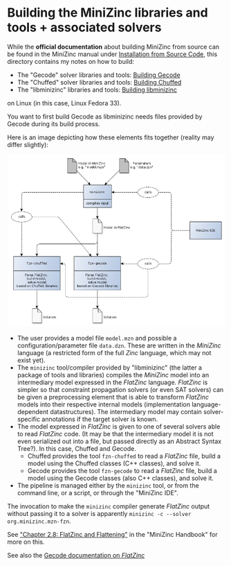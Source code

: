 # Building the MiniZinc libraries and tools + associated solvers

While the **official documentation** about building MiniZinc from source can be found in the MiniZinc manual under
[Installation from Source Code](https://www.minizinc.org/doc-2.5.5/en/installation_detailed.html), this
directory contains my notes on how to build:

- The "Gecode" solver libraries and tools: [Building Gecode](building_gecode.md)
- The "Chuffed" solver libraries and tools: [Building Chuffed](building_chuffed.md)
- The "libminizinc" libraries and tools: [Building libminizinc](building_libminizinc.md)

on Linux (in this case, Linux Fedora 33).

You want to first build Gecode as libminizinc needs files provided by Gecode during its build process.

Here is an image depicting how these elements fits together (reality may differ slightly):

![MiniZinc pipeline](minizinc_pipeline.png)

- The user provides a model file `model.mzn` and possible a configuration/parameter file `data.dzn`.
  These are written in the _MiniZinc_ language (a restricted form of the full _Zinc_ language, which may not exist yet).
- The `minizinc` tool/compiler provided by "libminizinc" (the latter a package of tools and libraries) compiles
  the _MiniZinc_ model into an intermediary model expressed in the _FlatZinc_ language. _FlatZinc_ is
  simpler so that constraint propagation solvers (or even SAT solvers) can be given a preprocessing element that
  is able to transform _FlatZinc_ models into their respective internal models (implementation language-dependent
  datastructures). The intermediary model may contain solver-specific annotations if the target solver is known.
- The model expressed in _FlatZinc_ is given to one of several solvers able to read _FlatZinc_ code.
  (It may be that the intermediary model it is not even serialized out into a file, but passed directly
  as an Abstract Syntax Tree?). In this case, Chuffed and Gecode.
  - Chuffed provides the tool `fzn-chuffed` to read a _FlatZinc_ file, build a model using the 
    Chuffed classes (C++ classes), and solve it.
  - Gecode provides the tool `fzn-gecode` to read a _FlatZinc_ file, build a model using the 
    Gecode classes (also C++ classes), and solve it.
- The pipeline is managed either by the `minizinc` tool, or from the command line, or a 
  script, or through the "MiniZinc IDE".
  
The invocation to make the `minizinc` compiler generate _FlatZinc_ output without
passing it to a solver is apparently `minizinc -c --solver org.minizinc.mzn-fzn`.

See ["Chapter 2.8: FlatZinc and Flattening"](https://www.minizinc.org/doc-2.5.5/en/flattening.html) 
in the "MiniZinc Handbook" for more on this.

See also the [Gecode documentation on _FlatZinc_](https://www.gecode.org/flatzinc.html) 
